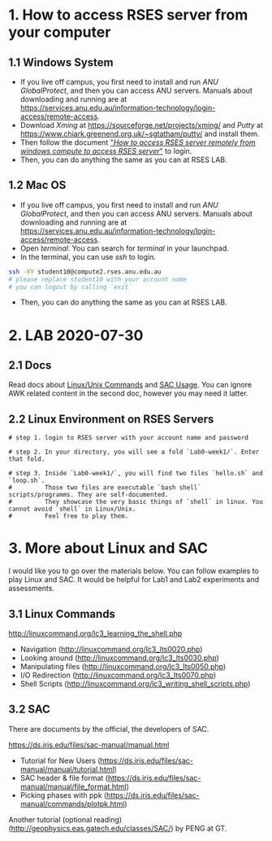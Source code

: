# 1. How to access RSES server from your computer

## 1.1 Windows System
- If you live off campus, you first need to install and run *ANU GlobalProtect*, and then you can access ANU servers. Manuals about downloading and running are at https://services.anu.edu.au/information-technology/login-access/remote-access.
- Download *Xming* at https://sourceforge.net/projects/xming/ and *Putty* at https://www.chiark.greenend.org.uk/~sgtatham/putty/ and install them.
- Then follow the document ["*How to access RSES server remotely from windows compute to access RSES server*"](https://github.com/sheng09/PHYS3070-2020/blob/master/Week1/docs/How-to-access-RSES-server.pdf) to login.
- Then, you can do anything the same as you can at RSES LAB.

## 1.2 Mac OS
- If you live off campus, you first need to install and run *ANU GlobalProtect*, and then you can access ANU servers. Manuals about downloading and running are at https://services.anu.edu.au/information-technology/login-access/remote-access.
- Open *terminal*. You can search for *terminal* in your launchpad.
- In the terminal, you can use *ssh* to login.
```bash
ssh -XY student10@compute2.rses.anu.edu.au 
# please replace student10 with your account name 
# you can logout by calling `exit`
```
- Then, you can do anything the same as you can at RSES LAB.

# 2. LAB 2020-07-30

## 2.1 Docs 
Read docs about [Linux/Unix Commands](https://github.com/sheng09/PHYS3070-2020/blob/master/Week1/docs/LINUX-UNIX-CMDs.pdf) and [SAC Usage](https://github.com/sheng09/PHYS3070-2020/blob/master/Week1/docs/SAC_AWK_USAGE.pdf). You can ignore AWK related content in the second doc, however you may need it latter.



## 2.2 Linux Environment on RSES Servers
```
# step 1. login to RSES server with your account name and password

# step 2. In your directory, you will see a fold `Lab0-week1/`. Enter that fold.

# step 3. Inside `Lab0-week1/`, you will find two files `hello.sh` and `loop.sh`.
#         Those two files are executable `bash shell` scripts/programms. They are self-documented.
#         They showcase the very basic things of `shell` in linux. You cannot avoid `shell` in Linux/Unix.
#         Feel free to play them.
```

# 3. More about Linux and SAC
I would like you to go over the materials below. You can follow examples to play Linux and SAC. It would be helpful for Lab1 and Lab2 experiments and assessments.


## 3.1 Linux Commands  
http://linuxcommand.org/lc3_learning_the_shell.php

- Navigation (http://linuxcommand.org/lc3_lts0020.php) 
- Looking around (http://linuxcommand.org/lc3_lts0030.php) 
- Manipulating files (http://linuxcommand.org/lc3_lts0050.php) 
- I/O Redirection (http://linuxcommand.org/lc3_lts0070.php) 
- Shell Scripts (http://linuxcommand.org/lc3_writing_shell_scripts.php) 

## 3.2 SAC
There are documents by the official, the developers of SAC.

https://ds.iris.edu/files/sac-manual/manual.html

- Tutorial for New Users (https://ds.iris.edu/files/sac-manual/manual/tutorial.html) 
- SAC header & file format (https://ds.iris.edu/files/sac-manual/manual/file_format.html) 
- Picking phases with ppk (https://ds.iris.edu/files/sac-manual/commands/plotpk.html) 



Another tutorial (optional reading) (http://geophysics.eas.gatech.edu/classes/SAC/) by PENG at GT.



